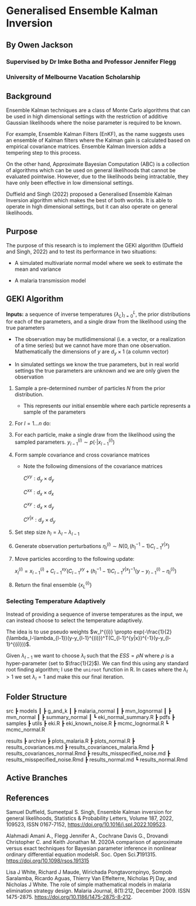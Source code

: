 # Generalised Ensemble Kalman Inversion

## By Owen Jackson

### Supervised by Dr Imke Botha and Professor Jennifer Flegg

### University of Melbourne Vacation Scholarship

## Background

Ensemble Kalman techniques are a class of Monte Carlo algorithms that can be used in high dimensional settings with the restriction of additive Gaussian likelihoods where the noise parameter is required to be known.

For example, Ensemble Kalman Filters (EnKF), as the name suggests uses an ensemble of Kalman filters where the Kalman gain is calculated based on empirical covariance matrices. Ensemble Kalman Inversion adds a tempering step to this process.

On the other hand, Approximate Bayesian Computation (ABC) is a collection of algorithms which can be used on general likelihoods that cannot be evaluated pointwise. However, due to the likelihoods being intractable, they have only been effective in low dimensional settings.

Duffield and Singh (2022) proposed a Generalised Ensemble Kalman Inversion algorithm which makes the best of both worlds. It is able to operate in high dimensional settings, but it can also operate on general likelihoods.

## Purpose

The purpose of this research is to implement the GEKI algorithm (Duffield and Singh, 2022) and to test its performance in two situations:

-   A simulated multivariate normal model where we seek to estimate the mean and variance

-   A malaria transmission model

## GEKI Algorithm

**Inputs:** a sequence of inverse temperatures $\{\lambda_L\}^L_{l=0}$, the prior distributions for each of the parameters, and a single draw from the likelihood using the true parameters

-   The observation may be mutlidimensional (i.e. a vector, or a realization of a time series) but we cannot have more than one observation. Mathematically the dimensions of $y$ are $d_y \times 1$ (a column vector)

-   In simulated settings we know the true parameters, but in real world settings the true parameters are unknown and we are only given the observation

1.  Sample a pre-determined number of particles $N$ from the prior distribution.

    -   This represents our initial ensemble where each particle represents a sample of the parameters

2.  For $l = 1 \ldots n$ do:

3.  For each particle, make a single draw from the likelihood using the sampled parameters. $y_{l-1}^{(i)} \sim p(\cdot|x_{l-1}^{(i)})$

4.  Form sample covariance and cross covariance matrices

    -   Note the following dimensions of the covariance matrices

        $C^{yy}: d_y \times d_y$

        $C^{xx}: d_x \times d_x$

        $C^{xy}: d_x \times d_y$

        $C^{y|x}: d_y \times d_y$

5.  Set step size $h_l = \lambda_l - \lambda_{l-1}$

6.  Generate observation perturbations $\eta_l^{(i)} \sim N(0, (h_l^{-1}-1)C_{l-1}^{y|x})$

7.  Move particles according to the following update:

    $x_l^{(i)} = x_{l-1}^{(i)} + C_{l-1}^{xy}(C_{l-1}^{yy} + (h_l^{-1}-1)C_{l-1}^{y|x})^{-1}(y-y_{l-1}^{(i)}-\eta_l^{(i)})$

8.  Return the final ensemble $\{x_L^{(i)}\}$

### Selecting Temperature Adaptively

Instead of providing a sequence of inverse temperatures as the input, we can instead choose to select the temperature adaptively.

The idea is to use pseudo weights $w_l^{(i)} \propto exp(-\frac{1}{2}(\lambda_l-\lambda_{l-1})(y-y_{l-1}^{(i)})^T(C_{l-1}^{y|x})^{-1}(y-y_{l-1}^{(i)}))$.

Given $\lambda_{l-1}$ we want to choose $\lambda_l$ such that the $ESS = \rho N$ where $\rho$ is a hyper-parameter (set to $\frac{1}{2}$). We can find this using any standard root finding algorithm; I use the `uniroot` function in R. In cases where the $\lambda_l > 1$ we set $\lambda_l = 1$ and make this our final iteration.

## Folder Structure

src
 ┣ models
 ┃ ┣ g_and_k
 ┃ ┣ malaria_normal
 ┃ ┣ mvn_lognormal
 ┃ ┣ mvn_normal
 ┃ ┣ summary_normal
 ┃ ┗ eki_normal_summary.R
 ┣ pdfs
 ┣ samples
 ┣ utils
 ┣ eki.R
 ┣ eki_known_noise.R
 ┣ mcmc_lognormal.R
 ┗ mcmc_normal.R

 results
 ┣ archive
 ┣ plots_malaria.R
 ┣ plots_normal.R
 ┣ results_covariances.md
 ┣ results_covariances_malaria.Rmd
 ┣ results_covariances_normal.Rmd
 ┣ results_misspecified_noise.md
 ┣ results_misspecified_noise.Rmd
 ┣ results_normal.md
 ┗ results_normal.Rmd

## Active Branches

## References

Samuel Duffield, Sumeetpal S. Singh, Ensemble Kalman inversion for general likelihoods, Statistics & Probability Letters, Volume 187, 2022, 109523, ISSN 0167-7152, <https://doi.org/10.1016/j.spl.2022.109523>.

Alahmadi Amani A., Flegg Jennifer A., Cochrane Davis G., Drovandi Christopher C. and Keith Jonathan M. 2020A comparison of approximate versus exact techniques for Bayesian parameter inference in nonlinear ordinary differential equation modelsR. Soc. Open Sci.**7**191315. <https://doi.org/10.1098/rsos.191315>

Lisa J White, Richard J Maude, Wirichada Pongtavornpinyo, Sompob Saralamba, Ricardo Aguas, Thierry Van Effelterre, Nicholas Pj Day, and Nicholas J White. The role of simple mathematical models in malaria elimination strategy design. Malaria Journal, 8(1):212, December 2009. ISSN 1475-2875. <https://doi.org/10.1186/1475-2875-8-212>.
